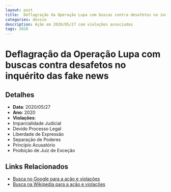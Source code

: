 ```yaml
---
layout: post
title:  Deflagração da Operação Lupa com buscas contra desafetos no inquérito das fake news
categories: dossie
description: Ação em 2020/05/27 com violações associadas
tags: 2020
---
```


# Deflagração da Operação Lupa com buscas contra desafetos no inquérito das fake news

## Detalhes
- **Data**: 2020/05/27
- **Ano**: 2020
- **Violações**:
- Imparcialidade Judicial
- Devido Processo Legal
- Liberdade de Expressão
- Separação de Poderes
- Princípio Acusatório
- Proibição de Juiz de Exceção

## Links Relacionados
- [Busca no Google para a ação e violações](https://www.google.com/search?q=%22Alexandre%20de%20Moraes%22%20Deflagra%C3%A7%C3%A3o%20da%20Opera%C3%A7%C3%A3o%20Lupa%20com%20buscas%20contra%20desafetos%20no%20inqu%C3%A9rito%20das%20fake%20news%20Imparcialidade%20Judicial%20Devido%20Processo%20Legal%20Liberdade%20de%20Express%C3%A3o%20Separa%C3%A7%C3%A3o%20de%20Poderes%20Princ%C3%ADpio%20Acusat%C3%B3rio%20Proibi%C3%A7%C3%A3o%20de%20Juiz%20de%20Exce%C3%A7%C3%A3o%202020)
- [Busca na Wikipedia para a ação e violações](https://en.wikipedia.org/w/index.php?search=%22Alexandre%20de%20Moraes%22%20Deflagra%C3%A7%C3%A3o%20da%20Opera%C3%A7%C3%A3o%20Lupa%20com%20buscas%20contra%20desafetos%20no%20inqu%C3%A9rito%20das%20fake%20news%20Imparcialidade%20Judicial%20Devido%20Processo%20Legal%20Liberdade%20de%20Express%C3%A3o%20Separa%C3%A7%C3%A3o%20de%20Poderes%20Princ%C3%ADpio%20Acusat%C3%B3rio%20Proibi%C3%A7%C3%A3o%20de%20Juiz%20de%20Exce%C3%A7%C3%A3o%202020)
